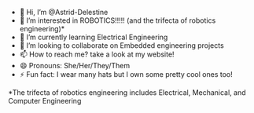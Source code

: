 - 👋 Hi, I’m @Astrid-Delestine
- 👀 I’m interested in ROBOTICS!!!!! (and the trifecta of robotics engineering)*
- 🌱 I’m currently learning Electrical Engineering
- 💞️ I’m looking to collaborate on Embedded engineering projects
- 📫 How to reach me? take a look at my website!
- 😄 Pronouns: She/Her/They/Them
- ⚡ Fun fact: I wear many hats but I own some pretty cool ones too!


*The trifecta of robotics engineering includes Electrical, Mechanical, and Computer Engineering
<!---
Astrid-Delestine/Astrid-Delestine is a ✨ special ✨ repository because its `README.md` (this file) appears on your GitHub profile.
You can click the Preview link to take a look at your changes.
--->
